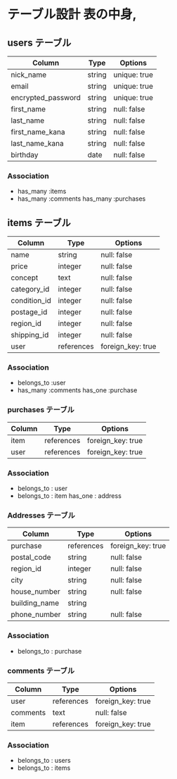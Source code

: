 # テーブル設計 表の中身,

## users テーブル

| Column               | Type      | Options        |
| -------------------- | --------- | -------------- |
| nick_name            | string    | unique: true   |
| email                | string    | unique: true   |
| encrypted_password   | string    | unique: true   |
| first_name           | string    | null: false    |
| last_name            | string    | null: false    |
| first_name_kana      | string    | null: false    |
| last_name_kana       | string    | null: false    |
| birthday             | date      | null: false    |

### Association

- has_many    :items
- has_many    :comments
  has_many    :purchases


## items テーブル

| Column               | Type        | Options           |
| -------------------- | ----------- | ----------------- |
| name                 | string     | null: false       |
| price                | integer     | null: false       |
| concept              | text        | null: false       |
| category_id          | integer     | null: false       |
| condition_id         | integer     | null: false       |
| postage_id           | integer     | null: false       |
| region_id            | integer     | null: false       |
| shipping_id          | integer     | null: false       |
| user                 | references  | foreign_key: true |  


### Association

- belongs_to    :user
- has_many      :comments
  has_one       :purchase


### purchases テーブル

| Column      | Type       | Options           |
| ----------- | ---------- | ----------------- |
| item        | references | foreign_key: true |
| user        | references | foreign_key: true |

### Association
- belongs_to : user
- belongs_to : item
  has_one    : address


### Addresses テーブル

| Column               | Type        | Options           |
| -------------------- | ---------   | ----------------- |
| purchase             | references  | foreign_key: true |
| postal_code          | string      | null: false       |
| region_id            | integer     | null: false       |
| city                 | string      | null: false       |
| house_number         | string      | null: false       |
| building_name        | string      |                   |
| phone_number         | string      | null: false       |

### Association
- belongs_to : purchase




### comments テーブル

| Column      | Type       | Options           |
| ----------- | ---------- | ----------------- |
| user        | references | foreign_key: true |
| comments    | text       | null: false       |
| item        | references | foreign_key: true |

### Association
- belongs_to : users
- belongs_to : items



